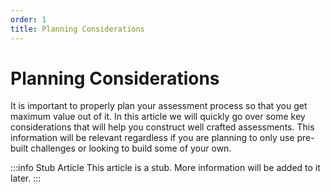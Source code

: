 ```yaml
---
order: 1
title: Planning Considerations
---
```

# Planning Considerations

It is important to properly plan your assessment process so that you get maximum value out of it. In this article we will quickly go over some key considerations that will help you construct well crafted assessments. This information will be relevant regardless if you are planning to only use pre-built challenges or looking to build some of your own. 

:::info Stub Article
This article is a stub. More information will be added to it later.
::: 

